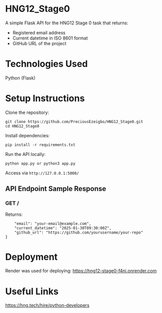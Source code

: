 # HNG12_Stage0

A simple Flask API for the HNG12 Stage 0 task that returns:  
- Registered email address  
- Current datetime in ISO 8601 format  
- GitHub URL of the project  

# Technologies Used
Python (Flask)

# Setup Instructions

Clone the repository:
```
git clone https://github.com/PreciousEzeigbo/HNG12_Stage0.git
cd HNG12_Stage0
```
Install dependencies:
```
pip install -r requirements.txt
```
Run the API locally:
```
python app.py or python3 app.py
```
Access via ```http://127.0.0.1:5000/```

## API Endpoint Sample Response
### **GET /**  
Returns:  

```json{
    "email": "your-email@example.com",
    "current_datetime": "2025-01-30T09:30:00Z",
    "github_url": "https://github.com/yourusername/your-repo"
}
```
# Deployment
Render was used for deploying:
https://hng12-stage0-f4ni.onrender.com


# Useful Links
https://hng.tech/hire/python-developers
